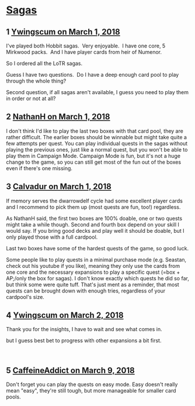 # [Sagas](https://community.fantasyflightgames.com/topic/270735-sagas/)

## 1 [Ywingscum on March 1, 2018](https://community.fantasyflightgames.com/topic/270735-sagas/?do=findComment&comment=3233134)

I've played both Hobbit sagas.  Very enjoyable.  I have one core, 5 Mirkwood packs.  And I have player cards from heir of Numenor.

So I ordered all the LoTR sagas.

Guess I have two questions.  Do I have a deep enough card pool to play through the whole thing?

Second question, if all sagas aren't available, I guess you need to play them in order or not at all?

## 2 [NathanH on March 1, 2018](https://community.fantasyflightgames.com/topic/270735-sagas/?do=findComment&comment=3233484)

I don't think I'd like to play the last two boxes with that card pool, they are rather difficult. The earlier boxes should be winnable but might take quite a few attempts per quest. You can play individual quests in the sagas without playing the previous ones, just like a normal quest, but you won't be able to play them in Campaign Mode. Campaign Mode is fun, but it's not a huge change to the game, so you can still get most of the fun out of the boxes even if there's one missing.

## 3 [Calvadur on March 1, 2018](https://community.fantasyflightgames.com/topic/270735-sagas/?do=findComment&comment=3233775)

If memory serves the dwarrowdelf cycle had some excellent player cards and I recommend to pick them up (most quests are fun, too!) regardless.

As NathanH said, the first two boxes are 100% doable, one or two quests might take a while though. Second and fourth box depend on your skill I would say. If you bring good decks and play well it should be doable, but I only played those with a full cardpool.

Last two boxes have some of the hardest quests of the game, so good luck. 

Some people like to play quests in a minimal purchase mode (e.g. Seastan, check out his youtube if you like), meaning they only use the cards from one core and the necessary expansions to play a specific quest (=box + AP;/only the box for sagas). I don't know exactly which quests he did so far, but think some were quite tuff. That's just ment as a reminder, that most quests can be brought down with enough tries, regardless of your cardpool's size.

## 4 [Ywingscum on March 2, 2018](https://community.fantasyflightgames.com/topic/270735-sagas/?do=findComment&comment=3234136)

Thank you for the insights, I have to wait and see what comes in.

but I guess best bet to progress with other expansions a bit first.

 

## 5 [CaffeineAddict on March 9, 2018](https://community.fantasyflightgames.com/topic/270735-sagas/?do=findComment&comment=3243414)

Don't forget you can play the quests on easy mode. Easy doesn't really mean "easy", they're still tough, but more manageable for smaller card pools. 

